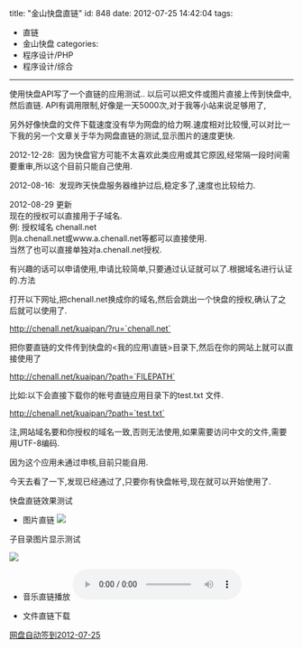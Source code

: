 title: "金山快盘直链"
id: 848
date: 2012-07-25 14:42:04
tags: 
- 直链
- 金山快盘
categories: 
- 程序设计/PHP
- 程序设计/综合
---

使用快盘API写了一个直链的应用测试.. 以后可以把文件或图片直接上传到快盘中,然后直链. API有调用限制,好像是一天5000次,对于我等小站来说足够用了,

另外好像快盘的文件下载速度没有华为网盘的给力啊.速度相对比较慢,可以对比一下我的另一个文章关于华为网盘直链的测试,显示图片的速度更快.

2012-12-28:  因为快盘官方可能不太喜欢此类应用或其它原因,经常隔一段时间需要重审,所以这个目前只能自己使用.

2012-08-16:  发现昨天快盘服务器维护过后,稳定多了,速度也比较给力.

2012-08-29 更新  
现在的授权可以直接用于子域名.  
例: 授权域名 chenall.net  
则a.chenall.net或www.a.chenall.net等都可以直接使用.  
当然了也可以直接单独对a.chenall.net授权.  

有兴趣的话可以申请使用,申请比较简单,只要通过认证就可以了.根据域名进行认证的.方法

打开以下网址,把chenall.net换成你的域名,然后会跳出一个快盘的授权,确认了之后就可以使用了.

http://chenall.net/kuaipan/?ru=`chenall.net`

把你要直链的文件传到快盘的<我的应用\\直链>目录下,然后在你的网站上就可以直接使用了

http://chenall.net/kuaipan/?path=`FILEPATH`

比如:以下会直接下载你的帐号直链应用目录下的test.txt 文件.

http://chenall.net/kuaipan/?path=`test.txt`

注,网站域名要和你授权的域名一致,否则无法使用,如果需要访问中文的文件,需要用UTF-8编码.

因为这个应用未通过申核,目前只能自用.

今天去看了一下,发现已经通过了,只要你有快盘帐号,现在就可以开始使用了.

快盘直链效果测试

*   图片直链
   ![](http://d.chenall.net/kuaipan/3lightning3.jpg)

   子目录图片显示测试

   ![](http://d.chenall.net/kuaipan/imgs/Img222951204.jpg)
   
*   音乐直链播放
   <audio width="300" height="32" autoplay="autoplay" controls="controls" loop="loop"><source src="http://d.chenall.net/kuaipan/爱情总在幻灭时最美.mp3" type="audio/mpeg" /> 你的浏览器不给力呀，要支持html5的才行喔。建议试试chrome。 </audio>

*   文件直链下载

   [网盘自动签到2012-07-25](http://d.chenall.net/kuaipan/网盘自动签到2012-07-25.rar)